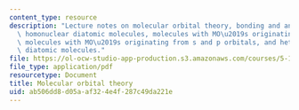 ```yaml
---
content_type: resource
description: "Lecture notes on molecular orbital theory, bonding and antibonding orbitals,\
  \ homonuclear diatomic molecules, molecules with MO\u2019s originating from s orbitals,\
  \ molecules with MO\u2019s originating from s and p orbitals, and heteronuclear\
  \ diatomic molecules."
file: https://ol-ocw-studio-app-production.s3.amazonaws.com/courses/5-111-principles-of-chemical-science-fall-2008/ab506dd8d05aaf324e4f287c49da221e_lecnotes14.pdf
file_type: application/pdf
resourcetype: Document
title: Molecular orbital theory
uid: ab506dd8-d05a-af32-4e4f-287c49da221e
---
```

